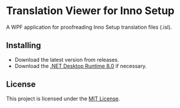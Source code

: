 # Translation Viewer for Inno Setup
A WPF application for proofreading Inno Setup translation files (.isl).

## Installing
- Download the latest version from releases.
- Download the [.NET Desktop Runtime 8.0][download-dotnet] if necessary.

## License
This project is licensed under the [MIT License](LICENSE).

[download-dotnet]: https://dotnet.microsoft.com/en-us/download/dotnet/8.0

